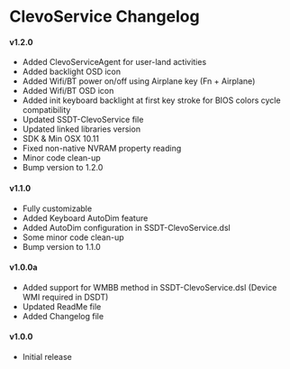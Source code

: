 ClevoService Changelog
======================================
#### v1.2.0
- Added ClevoServiceAgent for user-land activities
- Added backlight OSD icon
- Added Wifi/BT power on/off using Airplane key (Fn + Airplane)
- Added Wifi/BT OSD icon
- Added init keyboard backlight at first key stroke for BIOS colors cycle compatibility
- Updated SSDT-ClevoService file
- Updated linked libraries version
- SDK & Min OSX 10.11
- Fixed non-native NVRAM property reading
- Minor code clean-up
- Bump version to 1.2.0 

#### v1.1.0
- Fully customizable
- Added Keyboard AutoDim feature
- Added AutoDim configuration in SSDT-ClevoService.dsl
- Some minor code clean-up
- Bump version to 1.1.0 

#### v1.0.0a
- Added support for WMBB method in SSDT-ClevoService.dsl  (Device WMI required in DSDT) 
- Updated ReadMe file
- Added Changelog file

#### v1.0.0
- Initial release
